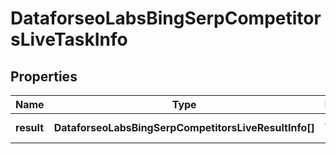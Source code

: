 # DataforseoLabsBingSerpCompetitorsLiveTaskInfo

## Properties

| Name | Type | Description | Notes |
|------------ | ------------- | ------------- | -------------|
**result** | **DataforseoLabsBingSerpCompetitorsLiveResultInfo[]** | array of results |[optional]|